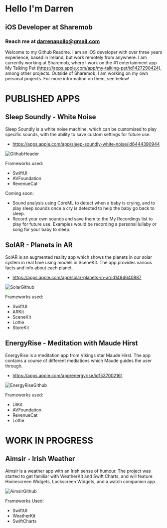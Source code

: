 # Hello I'm Darren
## iOS Developer at Sharemob
### Reach me at darrenapollo@gmail.com

Welcome to my Github Readme. I am an iOS developer with over three years experience, based in Ireland, but work remotely from anywhere. I am currently working at Sharemob, where I work on the #1 entertainment app My Talking Pet (https://apps.apple.com/app/my-talking-pet/id1427290424), among other projects. Outside of Sharemob, I am working on my own personal projects. For more information on them, see below!

# PUBLISHED APPS

## Sleep Soundly - White Noise
Sleep Soundly is a white noise machine, which can be customised to play specific sounds, with the ability to save custom settings for future use.

- https://apps.apple.com/app/sleep-soundly-white-noise/id6444390944

![GithubHeader](https://user-images.githubusercontent.com/51858653/211393330-84ee868f-1110-4dd0-8505-97cb781ab8cd.png)

Frameworks used:
- SwiftUI
- AVFoundation
- RevenueCat

Coming soon: 
- Sound analysis using CoreML to detect when a baby is crying, and to play sleep sounds once a cry is detected to help the baby go back to sleep.
- Record your own sounds and save them to the My Recordings list to play for future use. Examples would be recording a personal lullaby or song for your baby to sleep.

## SolAR - Planets in AR
SolAR is an augmented reality app which shows the planets in our solar system in real time using models in SceneKit. The app provides various facts and info about each planet.

- https://apps.apple.com/app/solar-planets-in-ar/id1494640887

![SolarGithub](https://user-images.githubusercontent.com/51858653/211643732-61deb32d-832c-469d-a392-bd8b1a850d4c.png)

Frameworks used:
- SwiftUI
- ARKit
- SceneKit
- Lottie
- StoreKit

## EnergyRise - Meditation with Maude Hirst
EnergyRise is a meditation app from Vikings star Maude Hirst. The app contains a course of different mediations which Maude guides the user through.

- https://apps.apple.com/app/energyrise/id1537002161

![EnergyRiseGithub](https://user-images.githubusercontent.com/51858653/211647643-e20ba07d-29dd-4707-b9ec-a77446b92127.png)

Frameworks used:
- UIKit
- AVFoundation
- RevenueCat
- Lottie


# WORK IN PROGRESS

## Aimsir - Irish Weather
Aimsir is a weather app with an Irish sense of humour. The project was started to get familiar with WeatherKit and Swift Charts, and will feature Homescreen Widgets, Lockscreen Widgets, and a watch companion app.

![AimsirGithub](https://user-images.githubusercontent.com/51858653/211649310-a3c9a0c4-cc60-4346-b49e-06f4fb2f719d.png)

Frameworks Used:
- SwiftUI
- WeatherKit
- SwiftCharts




